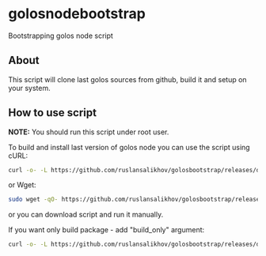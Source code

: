 # golosnodebootstrap
Bootstrapping golos node script

## About

This script will clone last golos sources from github, build it and setup on your system.

## How to use script

**NOTE:** You should run this script under root user.

To build and install last version of golos node you can use the script using cURL:

```sh
curl -o- -L https://github.com/ruslansalikhov/golosbootstrap/releases/download/0.1.2/golosbootstrap.sh | sudo bash
```

or Wget:

```sh
sudo wget -qO- https://github.com/ruslansalikhov/golosbootstrap/releases/download/0.1.2/golosbootstrap.sh | sudo bash
```

or you can download script and run it manually.

If you want only build package - add "build_only" argument:

```sh
curl -o- -L https://github.com/ruslansalikhov/golosbootstrap/releases/download/0.1.2/golosbootstrap.sh | sudo bash -s -- build_only
```

